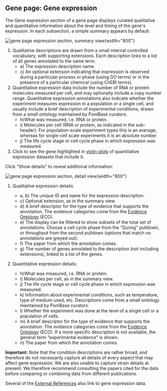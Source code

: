 ## Gene page: Gene expression

The Gene expression section of a gene page displays curated
qualitative and quantitative information about the level and timing of
the gene's expression. In each subsection, a simple summary appears by
default:

![gene page expression section, summary view](assets/gene_page_expression_summary.png "Gene Page: Gene Expression Summary"){width="800"}

1.  Qualitative descriptions are drawn from a small internal controlled
    vocabulary, with supporting extensions. Each description links to a
    list of all genes annotated to the same term.
    - a\) The expression description name.
    - c\) An optional extension indicating that expression is observed
        during a particular process or phase (using GO terms) or in
        the presence of a particular chemical (using ChEBI terms).
2.  Quantitative expression data include the number of RNA or protein
    molecules measured per cell, and may optionally include a copy
    number range. Quantitative expression annotations also indicate
    whether the experiment measures expression in a population or a
    single cell, and usually include a brief description of
    experimental conditions, drawn from a small ontology maintained by
    PomBase curators.
    -   h\)What was measured, i.e. RNA or protein.
    -   i\) Molecules per cell (RNA or protein, as indicated in the sub-header).
        For population-scale experiment types this is an average, whereas for
        single-cell scale experiments it is an absolute number.
    -   j\) The life cycle stage or cell cycle phase in which expression was
        measured.
3.  Click to see the gene highlighted in [violin
    plots](https://en.wikipedia.org/wiki/Violin_plot) of quantitative
    expression datasets that include it.

Click "Show details" to reveal additional information:

![gene page expression section, detail view](assets/gene_page_expression_details.png "Gene Page: Gene Expression Details"){width="800"}

1.  Qualitative expression details:
    -   a, b\) The unique ID and name for the expression description.
    -   c\) Optional extension, as in the summary view.
    -   d\) A brief descriptor for the type of evidence that supports the
        annotation. The evidence categories come from the 
        [Evidence Ontology](http://www.evidenceontology.org/) (ECO).
    -   e\) The display can be filtered to show subsets of the total set
        of annotations. Choose a cell cycle phase from the "During"
        pulldown, or throughput from the second pulldown (options that
        match no annotations are greyed out).
    -   f\) The paper from which the annotation comes.
    -   g\) The number of genes annotated to the description (not
        including extensions), linked to a list of the genes.

2.  Quantitative expression details:
    -   h\)What was measured, i.e. RNA or protein.
    -   i\) Molecules per cell, as in the summary view.
    -   j\) The life cycle stage or cell cycle phase in which expression was
        measured.
    -   k\) Information about experimental conditions, such as temperature, type
        of medium used, etc. Descriptions come from a small ontology maintained
        by PomBase curators.
    -   l\) Whether the experiment was done at the level of a single cell or a
        population of cells.
    -   m\) A brief descriptor for the type of evidence that supports the
        annotation. The evidence categories come from the 
        [Evidence Ontology](http://www.evidenceontology.org/) (ECO). If a more specific
        description is not available, the general term "experimental evidence"
        is shown.
    -   n\) The paper from which the annotation comes.

**Important:** Note that the condition descriptions are rather broad,
and therefore do not necessarily capture all details of every aspect
that may affect gene expression. We are also unable to capture strain
details at present. We therefore recommend consulting the papers cited
for the data before comparing or combining data from different
publications.

Several of the [External References](/documentation/gene-page-external-references) 
also link to gene expression data.
